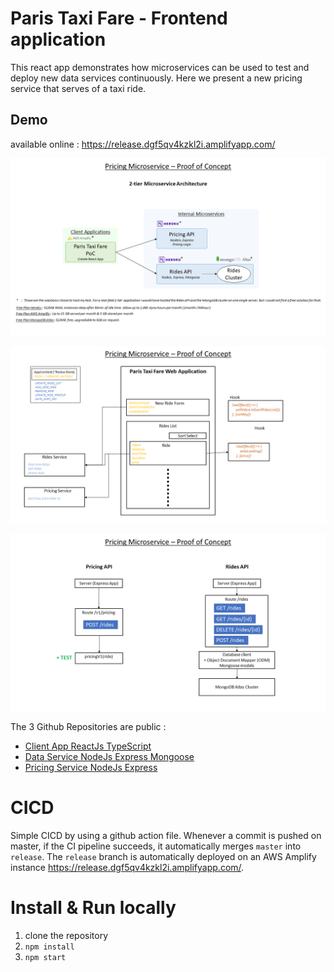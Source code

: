 # Paris Taxi Fare - Frontend application

This react app demonstrates how microservices can be used to test and deploy new data services continuously.
Here we present a new pricing service that serves  of a taxi ride.

## Demo 
available online : https://release.dgf5qv4kzkl2i.amplifyapp.com/

![API Diagram](./ArchitectureDiagrams/Diapositive1.PNG)

![API Diagram](./ArchitectureDiagrams/Diapositive2.PNG)

![API Diagram](./ArchitectureDiagrams/Diapositive3.PNG)


The 3 Github Repositories are public :
- [Client App ReactJs TypeScript](https://github.com/Ludo171/paris-taxi-fare-frontend)
- [Data Service NodeJs Express Mongoose](https://github.com/Ludo171/paris-taxi-fare-rides)
- [Pricing Service NodeJs Express](https://github.com/Ludo171/paris-taxi-fare-pricing)

# CICD
Simple CICD by using a github action file. Whenever a commit is pushed on master, if the CI pipeline succeeds, it automatically merges `master` into `release`.
The `release` branch is automatically deployed on an AWS Amplify instance https://release.dgf5qv4kzkl2i.amplifyapp.com/.

# Install & Run locally
1. clone the repository
2. `npm install`
3. `npm start`
